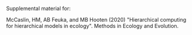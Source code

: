 Supplemental material for:

McCaslin, HM, AB Feuka, and MB Hooten (2020) "Hierarchical computing for hierarchical models in ecology". Methods in Ecology and Evolution.